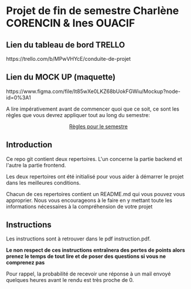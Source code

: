 # Projet de fin de semestre Charlène CORENCIN & Ines OUACIF 

<h2>Lien du tableau de bord TRELLO</h2>
https://trello.com/b/MPwVHYcE/conduite-de-projet 

<h2>Lien du MOCK UP (maquette)</h2>
https://www.figma.com/file/lt85wXe0LKZ68bUokFGWiu/Mockup?node-id=0%3A1 

A lire impérativement avant de commencer quoi que ce soit, ce sont les règles que vous devrez appliquer tout au long du semestre:

<p align="center">
 <a href="https://gitlab.com/Adrien_Kourganoff/instructions_web_ocres_ing4/-/blob/master/README.md">Règles pour le semestre</a>
</p>

## Introduction

Ce repo git contient deux repertoires. L'un concerne la partie backend et l'autre la partie frontend.

Les deux repertoires ont été initialisé pour vous aider à démarrer le projet dans les meilleures conditions.

Chacun de ces repertoires contient un README.md qui vous pouvez vous approprier. Nous vous encourageons à le faire en y mettant toute les informations nécessaires à la compréhension de votre projet

## Instructions

Les instructions sont à retrouver dans le pdf instruction.pdf.

**Le non respect de ces instructions entraînera des pertes de points alors prenez le temps de tout lire et de poser des questions si vous ne comprenez pas**

Pour rappel, la probabilité de recevoir une réponse à un mail envoyé quelques heures avant le rendu est très proche de 0.
